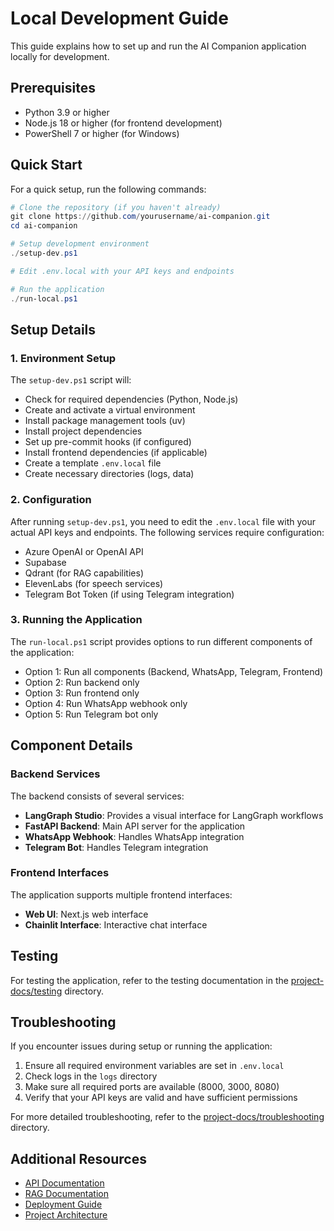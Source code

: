 # Local Development Guide

This guide explains how to set up and run the AI Companion application locally for development.

## Prerequisites

- Python 3.9 or higher
- Node.js 18 or higher (for frontend development)
- PowerShell 7 or higher (for Windows)

## Quick Start

For a quick setup, run the following commands:

```powershell
# Clone the repository (if you haven't already)
git clone https://github.com/yourusername/ai-companion.git
cd ai-companion

# Setup development environment
./setup-dev.ps1

# Edit .env.local with your API keys and endpoints

# Run the application
./run-local.ps1
```

## Setup Details

### 1. Environment Setup

The `setup-dev.ps1` script will:

- Check for required dependencies (Python, Node.js)
- Create and activate a virtual environment
- Install package management tools (uv)
- Install project dependencies
- Set up pre-commit hooks (if configured)
- Install frontend dependencies (if applicable)
- Create a template `.env.local` file
- Create necessary directories (logs, data)

### 2. Configuration

After running `setup-dev.ps1`, you need to edit the `.env.local` file with your actual API keys and endpoints. The following services require configuration:

- Azure OpenAI or OpenAI API
- Supabase
- Qdrant (for RAG capabilities)
- ElevenLabs (for speech services)
- Telegram Bot Token (if using Telegram integration)

### 3. Running the Application

The `run-local.ps1` script provides options to run different components of the application:

- Option 1: Run all components (Backend, WhatsApp, Telegram, Frontend)
- Option 2: Run backend only
- Option 3: Run frontend only
- Option 4: Run WhatsApp webhook only
- Option 5: Run Telegram bot only

## Component Details

### Backend Services

The backend consists of several services:

- **LangGraph Studio**: Provides a visual interface for LangGraph workflows
- **FastAPI Backend**: Main API server for the application
- **WhatsApp Webhook**: Handles WhatsApp integration
- **Telegram Bot**: Handles Telegram integration

### Frontend Interfaces

The application supports multiple frontend interfaces:

- **Web UI**: Next.js web interface
- **Chainlit Interface**: Interactive chat interface

## Testing

For testing the application, refer to the testing documentation in the [project-docs/testing](../project-docs/testing) directory.

## Troubleshooting

If you encounter issues during setup or running the application:

1. Ensure all required environment variables are set in `.env.local`
2. Check logs in the `logs` directory
3. Make sure all required ports are available (8000, 3000, 8080)
4. Verify that your API keys are valid and have sufficient permissions

For more detailed troubleshooting, refer to the [project-docs/troubleshooting](../project-docs/troubleshooting) directory.

## Additional Resources

- [API Documentation](../project-docs/api)
- [RAG Documentation](../project-docs/rag)
- [Deployment Guide](../project-docs/deployment)
- [Project Architecture](../project-docs/architecture) 